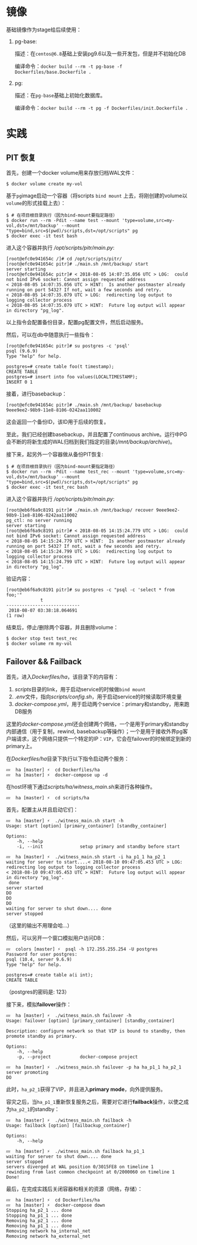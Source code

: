 镜像
===

基础镜像作为stage给后续使用：

1. pg-base:

    描述：在`centos@6.8`基础上安装pg9.6以及一些开发包，但是并不初始化DB

    编译命令：`docker build --rm -t pg-base -f Dockerfiles/base.Dockerfile .`

2. pg:

    描述：在`pg-base`基础上初始化数据库。

    编译命令：`docker build --rm -t pg -f Dockerfiles/init.Dockerfile .`

实践
===

PIT 恢复
---

首先，创建一个docker volume用来存放归档WAL文件：

    $ docker volume create my-vol

基于`pg`image启动一个容器（将scripts `bind mount` 上去，将刚创建的volume以`volume`的形式挂载上去）：

    $ # 在项目根目录执行（因为bind-mount要指定路径）
    $ docker run --rm -Pdit --name test --mount 'type=volume,src=my-vol,dst=/mnt/backup' --mount "type=bind,src=$(pwd)/scripts,dst=/opt/scripts" pg
    $ docker exec -it test bash

进入这个容器并执行 */opt/scripts/pitr/main.py*:

    [root@efc0e941654c /]# cd /opt/scripts/pitr/
    [root@efc0e941654c pitr]# ./main.sh /mnt/backup/ start                                                                          
    server starting                                                                                                                 
    [root@efc0e941654c pitr]# < 2018-08-05 14:07:35.056 UTC > LOG:  could not bind IPv6 socket: Cannot assign requested address     
    < 2018-08-05 14:07:35.056 UTC > HINT:  Is another postmaster already running on port 5432? If not, wait a few seconds and retry.
    < 2018-08-05 14:07:35.079 UTC > LOG:  redirecting log output to logging collector process                                       
    < 2018-08-05 14:07:35.079 UTC > HINT:  Future log output will appear in directory "pg_log".                                     

以上指令会配置备份目录，配置pg配置文件，然后启动服务。

然后，可以在db中随意执行一些指令：

    [root@efc0e941654c pitr]# su postgres -c 'psql'   
    psql (9.6.9)                                      
    Type "help" for help.                             
  
    postgres=# create table foo(t timestamp);         
    CREATE TABLE                                      
    postgres=# insert into foo values(LOCALTIMESTAMP);
    INSERT 0 1                                        


接着，进行basebackup：

    [root@efc0e941654c pitr]# ./main.sh /mnt/backup/ basebackup  
    9eee9ee2-98b9-11e8-8106-0242aa110002

这会返回一个备份ID，该ID用于后续的恢复。

至此，我们已经创建basebackup，并且配置了continuous archive。运行中PG会不断的将新生成的WAL归档到我们指定的目录(*/mnt/backup/archive*)。

接下来，起另外一个容器做从备份PIT恢复:

    $ # 在项目根目录执行（因为bind-mount要指定路径）
    $ docker run --rm -Pdit --name test_rec --mount 'type=volume,src=my-vol,dst=/mnt/backup' --mount "type=bind,src=$(pwd)/scripts,dst=/opt/scripts" pg
    $ docker exec -it test_rec bash

进入这个容器并执行 */opt/scripts/pitr/main.py*:

    [root@eb6f6a9c8191 pitr]# ./main.sh /mnt/backup/ recover 9eee9ee2-98b9-11e8-8106-0242aa110002
    pg_ctl: no server running                                                                                                       
    server starting                                                                                                                 
    [root@eb6f6a9c8191 pitr]# < 2018-08-05 14:15:24.779 UTC > LOG:  could not bind IPv6 socket: Cannot assign requested address     
    < 2018-08-05 14:15:24.779 UTC > HINT:  Is another postmaster already running on port 5432? If not, wait a few seconds and retry.
    < 2018-08-05 14:15:24.799 UTC > LOG:  redirecting log output to logging collector process                                       
    < 2018-08-05 14:15:24.799 UTC > HINT:  Future log output will appear in directory "pg_log".                                     

验证内容：

	[root@eb6f6a9c8191 pitr]# su postgres -c "psql -c 'select * from foo;'"
				 t                                                         
	----------------------------                                           
	 2018-08-07 03:38:18.064691                                            
	(1 row)                                                                

结束后，停止/删除两个容器，并且删除volume：

    $ docker stop test test_rec
    $ docker volume rm my-vol

Failover && Failback
---

首先，进入*Dockerfiles/ha*，该目录下的内容有：

1. *scripts*目录的link，用于启动service的时候做`bind mount`
2. *.env*文件，指向*scripts/config.sh*，用于启动service的时候读取环境变量
3. *docker-compose.yml*，用于启动两个service：primary和standby，用来跑DB服务

这里的*docker-compose.yml*还会创建两个网络，一个是用于primary和standby内部通信（用于复制，rewind, basebackup等操作）；一个是用于接收外界pg客户端请求，这个网络只提供一个特定的IP：`VIP`，它会在failover的时候绑定到新的primary上。

在*Dockerfiles/ha*目录下执行以下指令启动两个服务：

    💤  ha [master] ⚡  cd Dockerfiles/ha
    💤  ha [master] ⚡  docker-compose up -d

在host环境下通过*scripts/ha/witness_main.sh*来进行各种操作。

    💤  ha [master] ⚡  cd scripts/ha

首先，配置主从并且启动它们：

    💤  ha [master] ⚡  ./witness_main.sh start -h
    Usage: start [option] [primary_container] [standby_container]

    Options:
        -h, --help
        -i, --init              setup primary and standby before start

    💤  ha [master] ⚡  ./witness_main.sh start -i ha_p1_1 ha_p2_1
    waiting for server to start....< 2018-08-10 09:47:05.453 UTC > LOG:  redirecting log output to logging collector process
    < 2018-08-10 09:47:05.453 UTC > HINT:  Future log output will appear in directory "pg_log".
     done
    server started
    DO
    DO
    DO
    waiting for server to shut down.... done
    server stopped

（这里的输出不用理会哈...）

然后，可以另开一个窗口模拟用户访问DB：

    💤  colors [master] ⚡  psql -h 172.255.255.254 -U postgres
    Password for user postgres:
    psql (10.4, server 9.6.9)
    Type "help" for help.

    postgres=# create table a(i int);
    CREATE TABLE

（postgres的密码是: 123）

接下来，模拟**failover**操作：

    💤  ha [master] ⚡  ./witness_main.sh failover -h
    Usage: failover [option] [primary_container] [standby_container]

    Description: configure network so that VIP is bound to standby, then promote standby as primary.

    Options:
        -h, --help
        -p, --project           docker-compose project

    💤  ha [master] ⚡  ./witness_main.sh failover -p ha ha_p1_1 ha_p2_1
    server promoting
    DO

此时，`ha_p2_1`获得了VIP，并且进入**primary mode**，向外提供服务。

容灾之后，当`ha_p1_1`重新恢复服务之后，需要对它进行**failback**操作，以使之成为`ha_p2_1`的standby：

    💤  ha [master] ⚡  ./witness_main.sh failback -h
    Usage: failback [option] [failbackup_container]

    Options:
        -h, --help

    💤  ha [master] ⚡  ./witness_main.sh failback ha_p1_1
    waiting for server to shut down.... done
    server stopped
    servers diverged at WAL position 0/3015FE8 on timeline 1
    rewinding from last common checkpoint at 0/2000060 on timeline 1
    Done!

最后，在完成实践后关闭容器和相关的资源（网络，存储）：

    💤  ha [master] ⚡  cd Dockerfiles/ha
    💤  ha [master] ⚡  docker-compose down
    Stopping ha_p2_1 ... done        
    Stopping ha_p1_1 ... done        
    Removing ha_p2_1 ... done        
    Removing ha_p1_1 ... done        
    Removing network ha_internal_net 
    Removing network ha_external_net 
